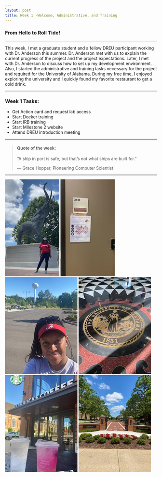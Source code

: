 ```yaml
---
layout: post
title: Week 1 -Welcome, Administrative, and Training
---
```


### From Hello to Roll Tide!

----

This week, I met a graduate student and a fellow DREU participant working with Dr. Anderson this summer. Dr. Anderson met with us to explain the current progress of the project and the project expectations. Later, I met with Dr. Anderson to discuss how to set up my development environment. Also, I started the administrative and training tasks necessary for the project and required for the University of Alabama. During my free time, I enjoyed exploring the university and I quickly found my favorite restaurant to get a cold drink.

----

### Week 1 Tasks:

- Get Action card and request lab access	
- Start Docker training
- Start IRB training  
- Start MIlestone 2 website 
- Attend DREU introduction meeting

----

> #### Quote of the week:
> “A ship in port is safe, but that’s not what ships are built for.” 
>
> — Grace Hopper, Pioneering Computer Scientist

----

![uapwkone7](/images/uapwkone7.jpg)
![uapwkone10](/images/uapwkone10.jpg)
![uapwkone1](/images/uapwkone1.jpg)
![uapwkone12](/images/uapwkone12.jpg)
![uapwkone3](/images/uapwkone3.jpg)
![uapwkone6](/images/uapwkone6.jpg)
